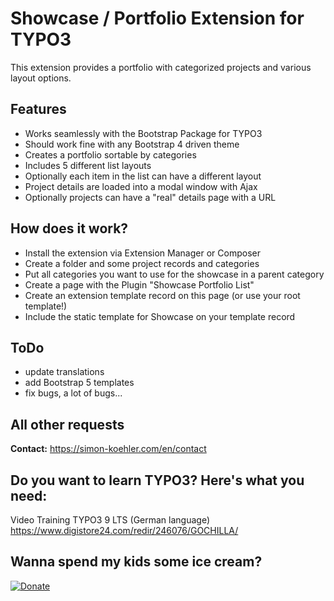 # Showcase / Portfolio Extension for TYPO3

This extension provides a portfolio with categorized projects and various layout options.

## Features

- Works seamlessly with the Bootstrap Package for TYPO3
- Should work fine with any Bootstrap 4 driven theme
- Creates a portfolio sortable by categories
- Includes 5 different list layouts
- Optionally each item in the list can have a different layout
- Project details are loaded into a modal window with Ajax
- Optionally projects can have a "real" details page with a URL

## How does it work?

- Install the extension via Extension Manager or Composer
- Create a folder and some project records and categories
- Put all categories you want to use for the showcase in a parent category
- Create a page with the Plugin "Showcase Portfolio List"
- Create an extension template record on this page (or use your root template!)
- Include the static template for Showcase on your template record

## ToDo

- update translations
- add Bootstrap 5 templates
- fix bugs, a lot of bugs...

## All other requests

**Contact:** https://simon-koehler.com/en/contact

## Do you want to learn TYPO3? Here's what you need:
Video Training TYPO3 9 LTS (German language)
https://www.digistore24.com/redir/246076/GOCHILLA/

## Wanna spend my kids some ice cream?
[![Donate](https://img.shields.io/badge/Donate-PayPal-green.svg)](https://paypal.me/typo3freelancer/5)
